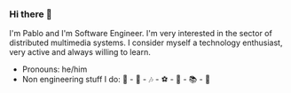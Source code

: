 ### Hi there 👋

I'm Pablo and I'm Software Engineer. I'm very interested in the sector of distributed multimedia systems. I consider myself a technology enthusiast, very active and always willing to learn.

- Pronouns: he/him
- Non engineering stuff I do: 🎸 - 🎹 - 🎶 - ⚽ - 🌱 - 📚 - 🍳

<!--
![Pablocom's github stats](https://github-readme-stats.vercel.app/api?username=pablocom&show_icons=true&hide_border=true)


**pablocom/pablocom** is a ✨ _special_ ✨ repository because its `README.md` (this file) appears on your GitHub profile.

Here are some ideas to get you started:

- 🔭 I’m currently working on ...
- 👯 I’m looking to collaborate on ...
- 🤔 I’m looking for help with ...

- 📫 How to reach me: ...
- 😄 Pronouns: ...
- ⚡ Fun fact: ...
-->
